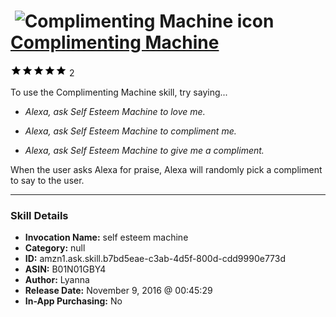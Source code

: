 # &nbsp;<img src="skill_icon" alt="Complimenting Machine icon" width="36"> [Complimenting Machine](http://alexa.amazon.com/#skills/amzn1.ask.skill.b7bd5eae-c3ab-4d5f-800d-cdd9990e773d)
![5 stars](../../images/ic_star_black_18dp_1x.png)![5 stars](../../images/ic_star_black_18dp_1x.png)![5 stars](../../images/ic_star_black_18dp_1x.png)![5 stars](../../images/ic_star_black_18dp_1x.png)![5 stars](../../images/ic_star_black_18dp_1x.png) 2

To use the Complimenting Machine skill, try saying...

* *Alexa, ask Self Esteem Machine to love me.*

* *Alexa, ask Self Esteem Machine to compliment me.*

* *Alexa, ask Self Esteem Machine to give me a compliment.*

When the user asks Alexa for praise, Alexa will randomly pick a compliment to say to the user.

***

### Skill Details

* **Invocation Name:** self esteem machine
* **Category:** null
* **ID:** amzn1.ask.skill.b7bd5eae-c3ab-4d5f-800d-cdd9990e773d
* **ASIN:** B01N01GBY4
* **Author:** Lyanna
* **Release Date:** November 9, 2016 @ 00:45:29
* **In-App Purchasing:** No
